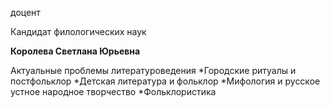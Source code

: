 доцент

Кандидат филологических наук

**Королева Светлана Юрьевна**

Актуальные проблемы литературоведения
	*Городские ритуалы и постфольклор
	*Детская литература и фольклор
	*Мифология и русское устное народное творчество
	*Фольклористика